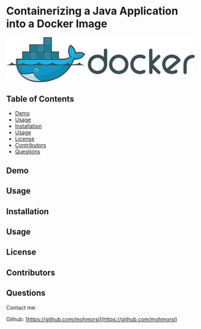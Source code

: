 # Containerizing a Java Application into a Docker Image

![image](./img/docker2.png)

## Table of Contents
* [Demo](#demo)
* [Usage](#usage)
* [Installation](#installation)
* [Usage](#usage)
* [License](#license)
* [Contributors](#contributors)
* [Questions](#questions)

## Demo
[](https://giphy.com/gifs/knJ3hq9l5DaP0yUGsI)
## Usage

## Installation

## Usage

## License

## Contributors

## Questions
Contact me:

Github: [https://github.com/mohmorsi](https://github.com/mohmorsi)




